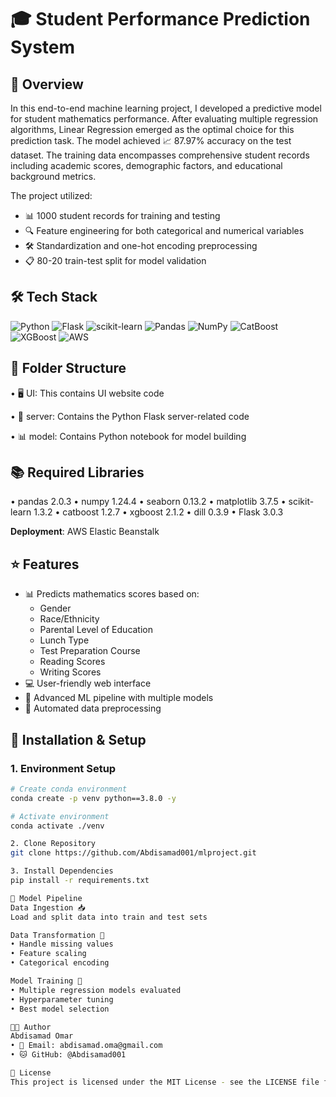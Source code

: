 # 🎓 Student Performance Prediction System

## 🔎 Overview
In this end-to-end machine learning project, I developed a predictive model for student mathematics performance. After evaluating multiple regression algorithms, Linear Regression emerged as the optimal choice for this prediction task. The model achieved 📈 87.97% accuracy on the test dataset. The training data encompasses comprehensive student records including academic scores, demographic factors, and educational background metrics.

The project utilized:
- 📊 1000 student records for training and testing 
- 🔍 Feature engineering for both categorical and numerical variables
- 🛠️ Standardization and one-hot encoding preprocessing
- 📋 80-20 train-test split for model validation

## 🛠️ Tech Stack
![Python](https://img.shields.io/badge/python-3.8.0-blue)
![Flask](https://img.shields.io/badge/Flask-3.0.3-green)
![scikit-learn](https://img.shields.io/badge/scikit--learn-1.3.2-orange)
![Pandas](https://img.shields.io/badge/pandas-2.0.3-yellow)
![NumPy](https://img.shields.io/badge/numpy-1.24.4-blue)
![CatBoost](https://img.shields.io/badge/catboost-1.2.7-red)
![XGBoost](https://img.shields.io/badge/xgboost-2.1.2-purple)
![AWS](https://img.shields.io/badge/AWS-ElasticBeanstalk-orange)

## 📂 Folder Structure

• 🖥️ UI: This contains UI website code

• 🔧 server: Contains the Python Flask server-related code

• 📊 model: Contains Python notebook for model building

## 📚 Required Libraries
• pandas 2.0.3
• numpy 1.24.4
• seaborn 0.13.2
• matplotlib 3.7.5
• scikit-learn 1.3.2
• catboost 1.2.7
• xgboost 2.1.2
• dill 0.3.9
• Flask 3.0.3

**Deployment**: AWS Elastic Beanstalk

## ⭐ Features
- 📊 Predicts mathematics scores based on:
  - Gender
  - Race/Ethnicity
  - Parental Level of Education
  - Lunch Type
  - Test Preparation Course
  - Reading Scores
  - Writing Scores
- 💻 User-friendly web interface
- 🔄 Advanced ML pipeline with multiple models
- 🤖 Automated data preprocessing

## 🚀 Installation & Setup

### 1. Environment Setup
```bash
# Create conda environment
conda create -p venv python==3.8.0 -y

# Activate environment
conda activate ./venv

2. Clone Repository
git clone https://github.com/Abdisamad001/mlproject.git

3. Install Dependencies
pip install -r requirements.txt

🔄 Model Pipeline
Data Ingestion 📥
Load and split data into train and test sets

Data Transformation 🔄
• Handle missing values
• Feature scaling
• Categorical encoding

Model Training 🎯
• Multiple regression models evaluated
• Hyperparameter tuning
• Best model selection

👨‍💻 Author
Abdisamad Omar
• 📧 Email: abdisamad.oma@gmail.com
• 🐱 GitHub: @Abdisamad001

📄 License
This project is licensed under the MIT License - see the LICENSE file for details
